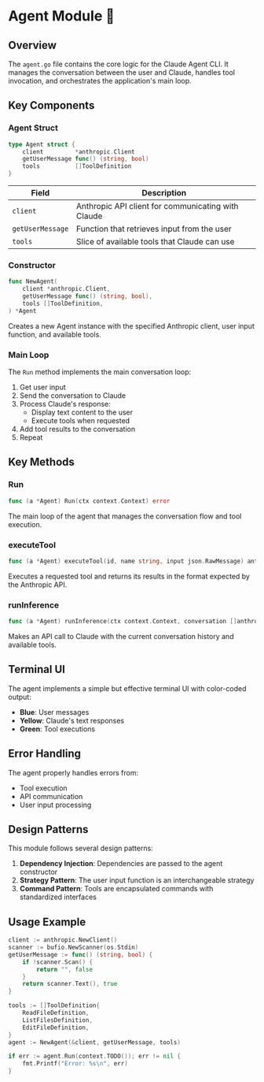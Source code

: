 # Agent Module 🧠

## Overview

The `agent.go` file contains the core logic for the Claude Agent CLI. It manages the conversation between the user and Claude, handles tool invocation, and orchestrates the application's main loop.

## Key Components

### Agent Struct

```go
type Agent struct {
    client         *anthropic.Client
    getUserMessage func() (string, bool)
    tools          []ToolDefinition
}
```

| Field | Description |
|-------|-------------|
| `client` | Anthropic API client for communicating with Claude |
| `getUserMessage` | Function that retrieves input from the user |
| `tools` | Slice of available tools that Claude can use |

### Constructor

```go
func NewAgent(
    client *anthropic.Client,
    getUserMessage func() (string, bool),
    tools []ToolDefinition,
) *Agent
```

Creates a new Agent instance with the specified Anthropic client, user input function, and available tools.

### Main Loop

The `Run` method implements the main conversation loop:

1. Get user input
2. Send the conversation to Claude
3. Process Claude's response:
   - Display text content to the user
   - Execute tools when requested
4. Add tool results to the conversation
5. Repeat

## Key Methods

### Run

```go
func (a *Agent) Run(ctx context.Context) error
```

The main loop of the agent that manages the conversation flow and tool execution.

### executeTool

```go
func (a *Agent) executeTool(id, name string, input json.RawMessage) anthropic.ContentBlockParamUnion
```

Executes a requested tool and returns its results in the format expected by the Anthropic API.

### runInference

```go
func (a *Agent) runInference(ctx context.Context, conversation []anthropic.MessageParam) (*anthropic.Message, error)
```

Makes an API call to Claude with the current conversation history and available tools.

## Terminal UI

The agent implements a simple but effective terminal UI with color-coded output:

- **Blue**: User messages
- **Yellow**: Claude's text responses
- **Green**: Tool executions

## Error Handling

The agent properly handles errors from:
- Tool execution
- API communication
- User input processing

## Design Patterns

This module follows several design patterns:

1. **Dependency Injection**: Dependencies are passed to the agent constructor
2. **Strategy Pattern**: The user input function is an interchangeable strategy
3. **Command Pattern**: Tools are encapsulated commands with standardized interfaces

## Usage Example

```go
client := anthropic.NewClient()
scanner := bufio.NewScanner(os.Stdin)
getUserMessage := func() (string, bool) {
    if !scanner.Scan() {
        return "", false
    }
    return scanner.Text(), true
}

tools := []ToolDefinition{
    ReadFileDefinition,
    ListFilesDefinition,
    EditFileDefinition,
}
agent := NewAgent(&client, getUserMessage, tools)

if err := agent.Run(context.TODO()); err != nil {
    fmt.Printf("Error: %s\n", err)
}
```